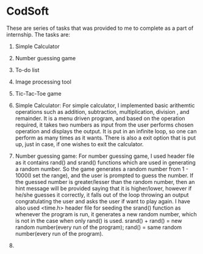 # CodSoft
These are series of tasks that was provided to me to complete as a part of internship.
The tasks are:
1. Simple Calculator
2. Number guessing game
3. To-do list
4. Image processing tool
5. Tic-Tac-Toe game

1. Simple Calculator: For simple calculator, I implemented basic arithemtic operations such as addition, subtraction, multiplication, division , and remainder. It is a menu driven program, and based on the operation required, it takes two numbers as input from the user performs chosen operation and displays the output. It is put in an infinite loop, so one can perform as many times as it wants. There is also a exit option that is put up, just in case, if one wishes to exit the calculator.
2. Number guessing game: For number guessing game, I used <cstdlib> header file as it contains rand() and srand() functions which are used in generating a random number. So the game generates a random number from 1 - 1000(I set the range), and the user is prompted to guess the number. If the guessed number is greater/lesser than the random number, then an hint message will be provided saying that it is higher/lower, however if he/she guesses it correctly, it falls out of the loop throwing an output congratulating the user and asks the user if want to play again. I have also used <time.h> header file for seeding the srand() function as whenever the program is run, it generates a new random number, which is not in the case when only rand() is used. srand() + rand() = new random number(every run of the program); rand() = same random number(every run of the program).
3. 
